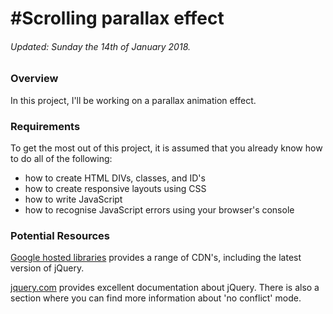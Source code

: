 #Scrolling parallax effect
===================================
###### Updated: Sunday the 14th of January 2018.

### Overview
In this project, I'll be working on a parallax animation effect.

### Requirements
To get the most out of this project, it is assumed that you already know how to do all of the following: 
- how to create HTML DIVs, classes, and ID's
- how to create responsive layouts using CSS
- how to write JavaScript
- how to recognise JavaScript errors using your browser's console

### Potential Resources
[Google hosted libraries](https://developers.google.com/speed/libraries/)
 provides a range of CDN's, including the latest version of jQuery.

[jquery.com](http://jquery.com/)
 provides excellent documentation about jQuery. There is also a section where you can find more information about 'no conflict' mode.